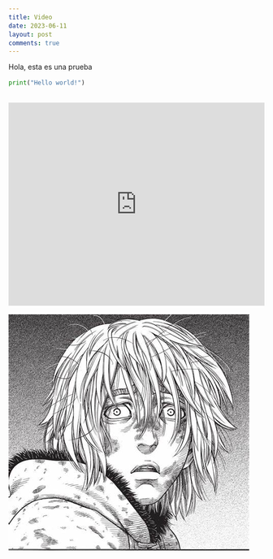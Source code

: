 ```yaml
---
title: Video
date: 2023-06-11
layout: post
comments: true
---
```

Hola, esta es una prueba
<br>
``` py
print("Hello world!")
```
<br>
 <iframe width="100%" height="400" src="https://www.youtube.com/embed/oXGegwLtGuA" frameborder="0" allowfullscreen></iframe>

![e5ytlqsvgenyikklg9j3.jpg](assets\img\img_3.jpeg)